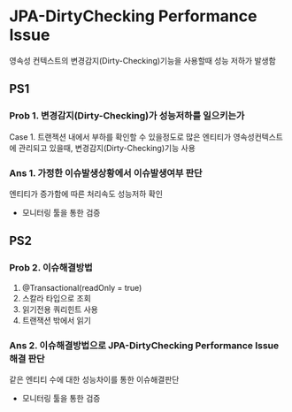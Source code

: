 # JPA-DirtyChecking Performance Issue

영속성 컨텍스트의 변경감지(Dirty-Checking)기능을 사용할때 성능 저하가 발생함

## PS1

### Prob 1. 변경감지(Dirty-Checking)가 성능저하를 일으키는가

Case 1. 트랜젝션 내에서 부하를 확인할 수 있을정도로 많은 엔티티가 영속성컨텍스트에 관리되고 있을때, 변경감지(Dirty-Checking)기능 사용

### Ans 1. 가정한 이슈발생상황에서 이슈발생여부 판단

엔티티가 증가함에 따른 처리속도 성능저하 확인

- 모니터링 툴을 통한 검증

## PS2

### Prob 2. 이슈해결방법

1. @Transactional(readOnly = true)
2. 스칼라 타입으로 조회
3. 읽기전용 쿼리힌트 사용
4. 트랜잭션 밖에서 읽기

### Ans 2. 이슈해결방법으로 JPA-DirtyChecking Performance Issue 해결 판단

같은 엔티티 수에 대한 성능차이를 통한 이슈해결판단

- 모니터링 툴을 통한 검증
